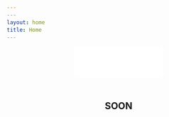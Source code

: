```yaml
---
---
layout: home
title: Home
---
```


<div style="text-align: center;">
    <img src="assets/images/logo-white.png" alt="Logo" style="max-width: 200px; margin-bottom: 20px;">
    <h2>SOON</h2>
</div>